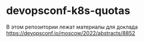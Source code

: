 # devopsconf-k8s-quotas

В этом репозитории лежат материалы для доклада https://devopsconf.io/moscow/2022/abstracts/8852
